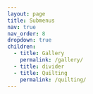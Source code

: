```yaml
---
layout: page
title: Submenus
nav: true
nav_order: 8
dropdown: true
children:
  - title: Gallery
    permalink: /gallery/
  - title: divider
  - title: Quilting
    permalink: /quilting/
---
```

